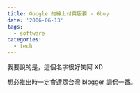 ```yaml
---
title: Google 的線上付費服務 - Gbuy
date: '2006-06-13'
tags:
  - software
categories:
  - tech
---
```

我要說的是，這個名字很好笑阿 XD  
  
想必推出時一定會遭眾台灣 blogger 調侃一番。